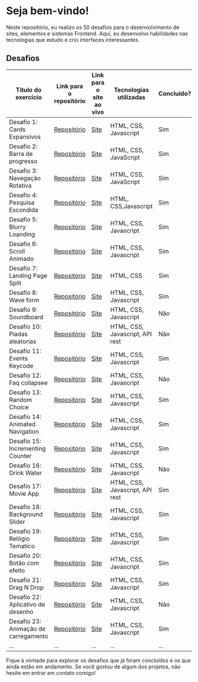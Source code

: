 # Seja bem-vindo!

Neste repositório, eu realizo os 50 desafios para o desenvolvimento de sites, elementos e sistemas Frontend. Aqui, eu desenvolvo habilidades nas tecnologias que estudo e crio interfaces interessantes.

## Desafios

| Título do exercício | Link para o repositório | Link para o site ao vivo | Tecnologias utilizadas | Concluído? |
| --- | --- | --- | --- | --- |
| Desafio 1: Cards Expansivos | [Repositório](https://github.com/otaviosouza21/50-desafios-50-dias/tree/master/1-Expanded%20Cards) | [Site](https://otaviosouza21.github.io/50-desafios-50-dias/1-Expanded%20Cards/) | HTML, CSS, Javascript | Sim |
| Desafio 2: Barra de progresso | [Repositório](https://github.com/otaviosouza21/50-desafios-50-dias/tree/master/2-Progress%20Step/2-Progress%20Step) | [Site](https://otaviosouza21.github.io/50-desafios-50-dias/2-Progress%20Step/2-Progress%20Step/) | HTML, CSS, JavaScript | Sim |
| Desafio 3: Navegação Rotativa | [Repositório](https://github.com/otaviosouza21/50-desafios-50-dias/tree/master/3-Rotating%20nav) | [Site](https://otaviosouza21.github.io/50-desafios-50-dias/3-Rotating%20nav/) | HTML, CSS, JavaScript | Sim |
| Desafio 4: Pesquisa Escondida | [Repositório](https://github.com/otaviosouza21/50-desafios-50-dias/tree/master/4-Hidden%20Search) | [Site](https://otaviosouza21.github.io/50-desafios-50-dias/4-Hidden%20Search/) | HTML, CSS,Javascript | Sim |
| Desafio 5: Blurry Loanding | [Repositório](https://github.com/otaviosouza21/50-desafios-50-dias/tree/master/5-Blurry%20Loanding) | [Site](https://otaviosouza21.github.io/50-desafios-50-dias/5-Blurry%20Loanding/) | HTML, CSS, Javascript | Sim |
| Desafio 6: Scroll Animado | [Repositório](https://github.com/otaviosouza21/50-desafios-50-dias/tree/master/6-%20Scroll%20Animation) | [Site](https://otaviosouza21.github.io/50-desafios-50-dias/6-%20Scroll%20Animation/) | HTML, CSS, Javascript | Sim |
| Desafio 7: Landing Page Split | [Repositório](https://github.com/otaviosouza21/50-desafios-50-dias/tree/master/7-Split%20Landing%20Page) | [Site](https://otaviosouza21.github.io/50-desafios-50-dias/7-Split%20Landing%20Page/) | HTML, CSS | Sim |
| Desafio 8: Wave form | [Repositório](https://github.com/otaviosouza21/50-desafios-50-dias/tree/master/8-Form%20Input%20Wave) | [Site](https://otaviosouza21.github.io/50-desafios-50-dias/8-Form%20Input%20Wave/) | HTML, CSS, Javascript | Sim |
| Desafio 9: Soundboard | [Repositório](https://github.com/otaviosouza21/50-desafios-50-dias/tree/master/9-Sound%20Board) | [Site](https://otaviosouza21.github.io/50-desafios-50-dias/9-Sound%20Board/) | HTML, CSS, Javascript | Não |
| Desafio 10: Piadas aleatorias | [Repositório](https://github.com/otaviosouza21/50-desafios-50-dias/tree/master/10-Dad%20Jokes/Piada%20Aleatoria) | [Site](https://otaviosouza21.github.io/50-desafios-50-dias/10-Dad%20Jokes/Piada%20Aleatoria) | HTML, CSS, Javascript, API rest | Não |
| Desafio 11: Events Keycode | [Repositório](https://github.com/otaviosouza21/50-desafios-50-dias/tree/master/11-Event%20Keycode/key) | [Site](https://otaviosouza21.github.io/50-desafios-50-dias/11-Event%20Keycode/key/) | HTML, CSS, Javascript | Sim |
| Desafio 12: Faq collapsee | [Repositório](https://github.com/otaviosouza21/50-desafios-50-dias/tree/master/12-Faq%20collapse) | [Site](https://otaviosouza21.github.io/50-desafios-50-dias/12-Faq%20collapse) | HTML, CSS, Javascript | Não |
| Desafio 13: Random Choice | [Repositório](https://github.com/otaviosouza21/50-desafios-50-dias/tree/master/13-Random%20Choice) | [Site](https://otaviosouza21.github.io/50-desafios-50-dias/13-Random%20Choice) | HTML, CSS, Javascript | Sim |
| Desafio 14: Animated Navigation | [Repositório](https://github.com/otaviosouza21/50-desafios-50-dias/tree/master/14-Animated%20Navigation) | [Site](https://otaviosouza21.github.io/50-desafios-50-dias/14-Animated%20Navigation) | HTML, CSS, Javascript | Sim |
| Desafio 15: Incrementing Counter | [Repositório](https://github.com/otaviosouza21/50-desafios-50-dias/tree/master/15-Incrementing%20Counter) | [Site](https://otaviosouza21.github.io/50-desafios-50-dias/15-Incrementing%20Counter) | HTML, CSS, Javascript | Sim |
| Desafio 16: Drink Water | [Repositório](https://github.com/otaviosouza21/50-desafios-50-dias/tree/master/16-Drink%20Water) | [Site](https://otaviosouza21.github.io/50-desafios-50-dias/16-Drink%20Water) | HTML, CSS, Javascript | Não |
| Desafio 17: Movie App | [Repositório](https://github.com/otaviosouza21/50-desafios-50-dias/tree/master/17-Movie%20App) | [Site](https://otaviosouza21.github.io/50-desafios-50-dias/17-Movie%20App) | HTML, CSS, Javascript, API rest | Sim |
| Desafio 18: Background Slider | [Repositório](https://github.com/otaviosouza21/50-desafios-50-dias/tree/master/17-Movie%20App) | [Site](https://otaviosouza21.github.io/50-desafios-50-dias/17-Movie%20App) | HTML, CSS, Javascript | Sim |
| Desafio 19: Relógio Tematico | [Repositório](https://github.com/otaviosouza21/50-desafios-50-dias/tree/master/17-Movie%20App) | [Site](https://otaviosouza21.github.io/50-desafios-50-dias/17-Movie%20App) | HTML, CSS, Javascript | Sim |
| Desafio 20: Botão com efeito | [Repositório](https://github.com/otaviosouza21/50-desafios-50-dias/tree/master/17-Movie%20App) | [Site](https://otaviosouza21.github.io/50-desafios-50-dias/17-Movie%20App) | HTML, CSS, Javascript | Sim |
| Desafio 21: Drag N Drop | [Repositório](https://github.com/otaviosouza21/50-desafios-50-dias/tree/master/17-Movie%20App) | [Site](https://otaviosouza21.github.io/50-desafios-50-dias/17-Movie%20App) | HTML, CSS, Javascript| Sim|
| Desafio 22: Aplicativo de desenho | [Repositório](https://github.com/otaviosouza21/50-desafios-50-dias/tree/master/17-Movie%20App) | [Site](https://otaviosouza21.github.io/50-desafios-50-dias/17-Movie%20App) | HTML, CSS, Javascript | Não |
| Desafio 23: Animação de carregamento | [Repositório](https://github.com/otaviosouza21/50-desafios-50-dias/tree/master/17-Movie%20App) | [Site](https://otaviosouza21.github.io/50-desafios-50-dias/17-Movie%20App) | HTML, CSS, Javascript | Sim |
| ... | ... | ... | ... | ... |

Fique à vontade para explorar os desafios que já foram concluídos e os que ainda estão em andamento. Se você gostou de algum dos projetos, não hesite em entrar em contato comigo!

